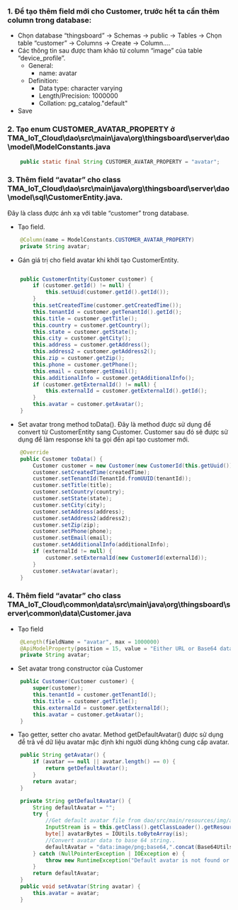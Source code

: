 ### 1.	Để tạo thêm field mới cho Customer, trước hết ta cần thêm column trong database:
-	Chọn database “thingsboard” ->  Schemas -> public -> Tables -> Chọn table “customer” -> Columns -> Create -> Column…. 
-	Các thông tin sau được tham khảo từ column “image” của table “device_profile”.	
    - General: 
       - name: avatar
    - Definition: 	
       - Data type: character varying
       - Length/Precision: 1000000
       - Collation: pg_catalog."default"
- Save
### 2.	Tạo enum CUSTOMER_AVATAR_PROPERTY ở TMA_IoT_Cloud\dao\src\main\java\org\thingsboard\server\dao\model\ModelConstants.java
```java
    public static final String CUSTOMER_AVATAR_PROPERTY = "avatar";
```
### 3.	Thêm field “avatar” cho class TMA_IoT_Cloud\dao\src\main\java\org\thingsboard\server\dao\model\sql\CustomerEntity.java. 
Đây là class được ánh xạ với table “customer” trong database.
-	Tạo field.
```java
    @Column(name = ModelConstants.CUSTOMER_AVATAR_PROPERTY)
    private String avatar;
```
-	Gán giá trị cho field avatar khi khởi tạo CustomerEntity.
```java

    public CustomerEntity(Customer customer) {
        if (customer.getId() != null) {
            this.setUuid(customer.getId().getId());
        }
        this.setCreatedTime(customer.getCreatedTime());
        this.tenantId = customer.getTenantId().getId();
        this.title = customer.getTitle();
        this.country = customer.getCountry();
        this.state = customer.getState();
        this.city = customer.getCity();
        this.address = customer.getAddress();
        this.address2 = customer.getAddress2();
        this.zip = customer.getZip();
        this.phone = customer.getPhone();
        this.email = customer.getEmail();
        this.additionalInfo = customer.getAdditionalInfo();
        if (customer.getExternalId() != null) {
            this.externalId = customer.getExternalId().getId();
        }
        this.avatar = customer.getAvatar();
    }        
```
-	Set avatar trong method toData(). Đây là method được sử dụng để convert từ CustomerEntity sang Customer. Customer sau đó sẽ được sử dụng để làm response khi ta gọi đến api tạo customer mới.
```java
    @Override
    public Customer toData() {
        Customer customer = new Customer(new CustomerId(this.getUuid()));
        customer.setCreatedTime(createdTime);
        customer.setTenantId(TenantId.fromUUID(tenantId));
        customer.setTitle(title);
        customer.setCountry(country);
        customer.setState(state);
        customer.setCity(city);
        customer.setAddress(address);
        customer.setAddress2(address2);
        customer.setZip(zip);
        customer.setPhone(phone);
        customer.setEmail(email);
        customer.setAdditionalInfo(additionalInfo);
        if (externalId != null) {
            customer.setExternalId(new CustomerId(externalId));
        }
        customer.setAvatar(avatar);
    }
```
### 4.	Thêm field “avatar” cho class TMA_IoT_Cloud\common\data\src\main\java\org\thingsboard\server\common\data\Customer.java
-	Tạo field
```java
    @Length(fieldName = "avatar", max = 1000000)
    @ApiModelProperty(position = 15, value = "Either URL or Base64 data of the avatar")
    private String avatar;
```
-	Set avatar trong constructor của Customer
```java
    public Customer(Customer customer) {
        super(customer);
        this.tenantId = customer.getTenantId();
        this.title = customer.getTitle();
        this.externalId = customer.getExternalId();
        this.avatar = customer.getAvatar();
    }
```
-	Tạo getter, setter cho avatar. Method getDefaultAvatar() được sử dụng để trả về dữ liệu avatar mặc định khi người dùng không cung cấp avatar. 
```java
    public String getAvatar() {
        if (avatar == null || avatar.length() == 0) {
            return getDefaultAvatar();
        }
        return avatar;
    }

    private String getDefaultAvatar() {
        String defaultAvatar = "";
        try {
            //Get default avatar file from dao/src/main/resources/img/avatar.png
            InputStream is = this.getClass().getClassLoader().getResourceAsStream("img/avatar.png");
            byte[] avatarBytes = IOUtils.toByteArray(is);
            //Convert avatar data to base 64 string..
            defaultAvatar = "data:image/png;base64,".concat(Base64Utils.encodeToString(avatarBytes));
        } catch (NullPointerException | IOException e) {
            throw new RuntimeException("Default avatar is not found or its size is too large");
        }
        return defaultAvatar;
    }
    public void setAvatar(String avatar) {
        this.avatar = avatar;
    }
```
    

